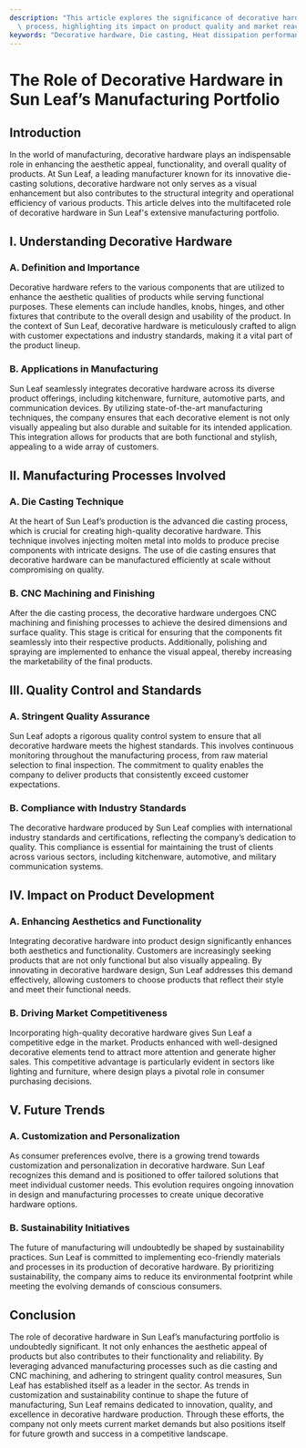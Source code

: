 ```yaml
---
description: "This article explores the significance of decorative hardware in Sun Leaf’s manufacturing\
  \ process, highlighting its impact on product quality and market reach."
keywords: "Decorative hardware, Die casting, Heat dissipation performance, Heat sink"
---
```

# The Role of Decorative Hardware in Sun Leaf’s Manufacturing Portfolio

## Introduction

In the world of manufacturing, decorative hardware plays an indispensable role in enhancing the aesthetic appeal, functionality, and overall quality of products. At Sun Leaf, a leading manufacturer known for its innovative die-casting solutions, decorative hardware not only serves as a visual enhancement but also contributes to the structural integrity and operational efficiency of various products. This article delves into the multifaceted role of decorative hardware in Sun Leaf's extensive manufacturing portfolio.

## I. Understanding Decorative Hardware

### A. Definition and Importance

Decorative hardware refers to the various components that are utilized to enhance the aesthetic qualities of products while serving functional purposes. These elements can include handles, knobs, hinges, and other fixtures that contribute to the overall design and usability of the product. In the context of Sun Leaf, decorative hardware is meticulously crafted to align with customer expectations and industry standards, making it a vital part of the product lineup.

### B. Applications in Manufacturing

Sun Leaf seamlessly integrates decorative hardware across its diverse product offerings, including kitchenware, furniture, automotive parts, and communication devices. By utilizing state-of-the-art manufacturing techniques, the company ensures that each decorative element is not only visually appealing but also durable and suitable for its intended application. This integration allows for products that are both functional and stylish, appealing to a wide array of customers.

## II. Manufacturing Processes Involved

### A. Die Casting Technique

At the heart of Sun Leaf’s production is the advanced die casting process, which is crucial for creating high-quality decorative hardware. This technique involves injecting molten metal into molds to produce precise components with intricate designs. The use of die casting ensures that decorative hardware can be manufactured efficiently at scale without compromising on quality.

### B. CNC Machining and Finishing

After the die casting process, the decorative hardware undergoes CNC machining and finishing processes to achieve the desired dimensions and surface quality. This stage is critical for ensuring that the components fit seamlessly into their respective products. Additionally, polishing and spraying are implemented to enhance the visual appeal, thereby increasing the marketability of the final products.

## III. Quality Control and Standards

### A. Stringent Quality Assurance

Sun Leaf adopts a rigorous quality control system to ensure that all decorative hardware meets the highest standards. This involves continuous monitoring throughout the manufacturing process, from raw material selection to final inspection. The commitment to quality enables the company to deliver products that consistently exceed customer expectations.

### B. Compliance with Industry Standards

The decorative hardware produced by Sun Leaf complies with international industry standards and certifications, reflecting the company’s dedication to quality. This compliance is essential for maintaining the trust of clients across various sectors, including kitchenware, automotive, and military communication systems.

## IV. Impact on Product Development

### A. Enhancing Aesthetics and Functionality

Integrating decorative hardware into product design significantly enhances both aesthetics and functionality. Customers are increasingly seeking products that are not only functional but also visually appealing. By innovating in decorative hardware design, Sun Leaf addresses this demand effectively, allowing customers to choose products that reflect their style and meet their functional needs.

### B. Driving Market Competitiveness

Incorporating high-quality decorative hardware gives Sun Leaf a competitive edge in the market. Products enhanced with well-designed decorative elements tend to attract more attention and generate higher sales. This competitive advantage is particularly evident in sectors like lighting and furniture, where design plays a pivotal role in consumer purchasing decisions.

## V. Future Trends

### A. Customization and Personalization

As consumer preferences evolve, there is a growing trend towards customization and personalization in decorative hardware. Sun Leaf recognizes this demand and is positioned to offer tailored solutions that meet individual customer needs. This evolution requires ongoing innovation in design and manufacturing processes to create unique decorative hardware options.

### B. Sustainability Initiatives

The future of manufacturing will undoubtedly be shaped by sustainability practices. Sun Leaf is committed to implementing eco-friendly materials and processes in its production of decorative hardware. By prioritizing sustainability, the company aims to reduce its environmental footprint while meeting the evolving demands of conscious consumers.

## Conclusion

The role of decorative hardware in Sun Leaf’s manufacturing portfolio is undoubtedly significant. It not only enhances the aesthetic appeal of products but also contributes to their functionality and reliability. By leveraging advanced manufacturing processes such as die casting and CNC machining, and adhering to stringent quality control measures, Sun Leaf has established itself as a leader in the sector. As trends in customization and sustainability continue to shape the future of manufacturing, Sun Leaf remains dedicated to innovation, quality, and excellence in decorative hardware production. Through these efforts, the company not only meets current market demands but also positions itself for future growth and success in a competitive landscape.
